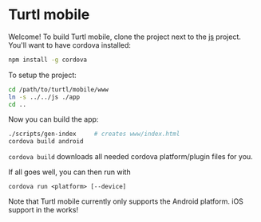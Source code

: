 Turtl mobile
============

Welcome! To build Turtl mobile, clone the project next to the [js](https://github.com/turtl/js)
project. You'll want to have cordova installed:

```bash
npm install -g cordova
```

To setup the project:

```bash
cd /path/to/turtl/mobile/www
ln -s ../../js ./app
cd ..
```

Now you can build the app:

```bash
./scripts/gen-index     # creates www/index.html
cordova build android
```

`cordova build` downloads all needed cordova platform/plugin files for you.

If all goes well, you can then run with 

```
cordova run <platform> [--device]
```

Note that Turtl mobile currently only supports the Android platform. iOS support
in the works!

